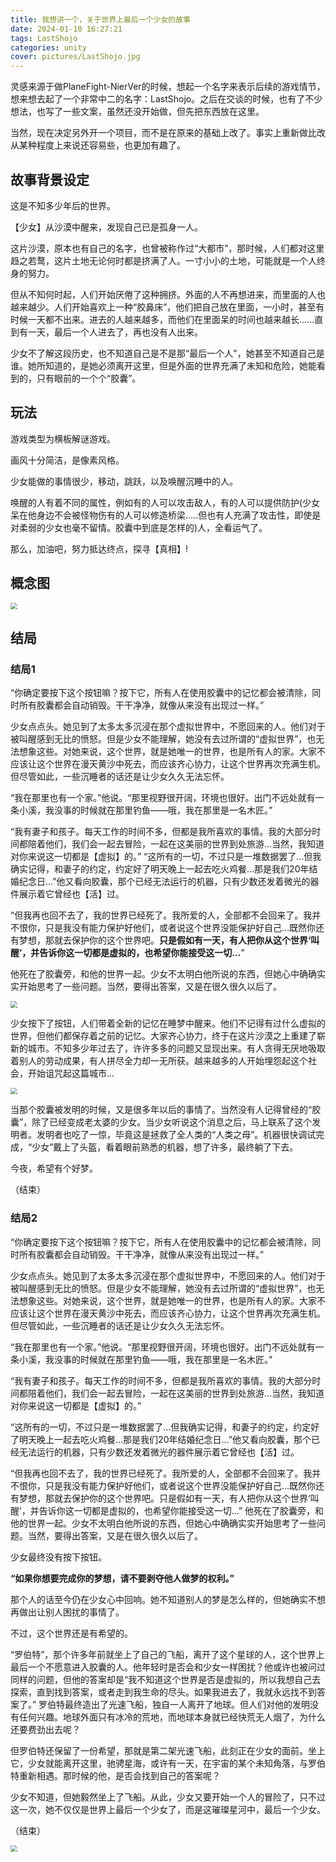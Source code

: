 ```yaml
---
title: 我想讲一个，关于世界上最后一个少女的故事
date: 2024-01-10 16:27:21
tags: LastShojo
categories: unity
cover: pictures/LastShojo.jpg
---
```


灵感来源于做PlaneFight-NierVer的时候，想起一个名字来表示后续的游戏情节，想来想去起了一个非常中二的名字：LastShojo。之后在交谈的时候，也有了不少想法，也写了一些文案，虽然还没开始做，但先把东西放在这里。

当然，现在决定另外开一个项目，而不是在原来的基础上改了。事实上重新做比改从某种程度上来说还容易些，也更加有趣了。



## 故事背景设定

这是不知多少年后的世界。

【少女】从沙漠中醒来，发现自己已是孤身一人。

这片沙漠，原本也有自己的名字，也曾被称作过“大都市”，那时候，人们都对这里趋之若鹜，这片土地无论何时都是挤满了人。一寸小小的土地，可能就是一个人终身的努力。

但从不知何时起，人们开始厌倦了这种拥挤。外面的人不再想进来，而里面的人也越来越少。人们开始喜欢上一种“胶鼻床”，他们把自己放在里面，一小时，甚至有时候一天都不出来。进去的人越来越多，而他们在里面呆的时间也越来越长......直到有一天，最后一个人进去了，再也没有人出来。

少女不了解这段历史，也不知道自己是不是那“最后一个人"，她甚至不知道自己是谁。她所知道的，是她必须离开这里，但是外面的世界充满了未知和危险，她能看到的，只有眼前的一个个“胶囊”。



## 玩法

游戏类型为横板解谜游戏。

画风十分简洁，是像素风格。

少女能做的事情很少，移动，跳跃，以及唤醒沉睡中的人。

唤醒的人有着不同的属性，例如有的人可以攻击敌人，有的人可以提供防护(少女呆在他身边不会被怪物伤有的人可以修造桥梁.....但也有人充满了攻击性，即使是对柔弱的少女也毫不留情。胶囊中到底是怎样的)人，全看运气了。

那么，加油吧，努力抵达终点，探寻【真相】!



## 概念图

<img src="我想讲一个，关于世界上最后一个少女的故事/4.png" style="zoom:67%;" />



## 结局

### 结局1

“你确定要按下这个按钮嘛？按下它，所有人在使用胶囊中的记忆都会被清除，同时所有胶囊都会自动销毁。干干净净，就像从来没有出现过一样。”

少女点点头。她见到了太多太多沉浸在那个虚拟世界中，不愿回来的人。他们对于被叫醒感到无比的愤怒。但是少女不能理解，她没有去过所谓的“虚拟世界”，也无法想象这些。对她来说，这个世界，就是她唯一的世界，也是所有人的家。大家不应该让这个世界在漫天黄沙中死去，而应该齐心协力，让这个世界再次充满生机。
但尽管如此，一些沉睡者的话还是让少女久久无法忘怀。

“我在那里也有一个家。”他说。“那里视野很开阔，环境也很好。出门不远处就有一条小溪，我没事的时候就在那里钓鱼——哦，我在那里是一名木匠。”

“我有妻子和孩子。每天工作的时间不多，但都是我所喜欢的事情。我的大部分时间都陪着他们，我们会一起去冒险，一起在这美丽的世界到处旅游…当然，我知道对你来说这一切都是【虚拟】的。”
“这所有的一切，不过只是一堆数据罢了…但我确实记得，和妻子的约定，约定好了明天晚上一起去吃火鸡餐…那是我们20年结婚纪念日…”他又看向胶囊，那个已经无法运行的机器，只有少数还发着微光的器件展示着它曾经也【活】过。

“但我再也回不去了，我的世界已经死了。我所爱的人，全部都不会回来了。我并不恨你，只是我没有能力保护好他们，或者说这个世界没能保护好自己…既然你还有梦想，那就去保护你的这个世界吧。**只是假如有一天，有人把你从这个世界‘叫醒’，并告诉你这一切都是虚拟的，也希望你能接受这一切…**”

他死在了胶囊旁，和他的世界一起。少女不太明白他所说的东西，但她心中确确实实开始思考了一些问题。当然，要得出答案，又是在很久很久以后了。

<img src="我想讲一个，关于世界上最后一个少女的故事/1.png" style="zoom:67%;" />

少女按下了按钮，人们带着全新的记忆在睡梦中醒来。他们不记得有过什么虚拟的世界，但他们都保存着之前的记忆。大家齐心协力，终于在这片沙漠之上重建了崭新的城市。不知多少年过去了，许许多多的问题又显现出来。有人贪得无厌地吸取着别人的劳动成果，有人拼尽全力却一无所获。越来越多的人开始埋怨起这个社会，开始诅咒起这篇城市…

<img src="我想讲一个，关于世界上最后一个少女的故事/2.png" style="zoom:67%;" />

当那个胶囊被发明的时候，又是很多年以后的事情了。当然没有人记得曾经的“胶囊”，除了已经变成老太婆的少女。当少女听说这个消息之后，马上联系了这个发明者。发明者也吃了一惊，毕竟这是拯救了全人类的“人类之母”。机器很快调试完成，“少女”戴上了头盔，看着眼前熟悉的机器，想了许多，最终躺了下去。

今夜，希望有个好梦。

（结束）

### 结局2

“你确定要按下这个按钮嘛？按下它，所有人在使用胶囊中的记忆都会被清除，同时所有胶囊都会自动销毁。干干净净，就像从来没有出现过一样。”

少女点点头。她见到了太多太多沉浸在那个虚拟世界中，不愿回来的人。他们对于被叫醒感到无比的愤怒。但是少女不能理解，她没有去过所谓的“虚拟世界”，也无法想象这些。对她来说，这个世界，就是她唯一的世界，也是所有人的家。大家不应该让这个世界在漫天黄沙中死去，而应该齐心协力，让这个世界再次充满生机。
但尽管如此，一些沉睡者的话还是让少女久久无法忘怀。

“我在那里也有一个家。”他说。“那里视野很开阔，环境也很好。出门不远处就有一条小溪，我没事的时候就在那里钓鱼——哦，我在那里是一名木匠。”

“我有妻子和孩子。每天工作的时间不多，但都是我所喜欢的事情。我的大部分时间都陪着他们，我们会一起去冒险，一起在这美丽的世界到处旅游…当然，我知道对你来说这一切都是【虚拟】的。”

“这所有的一切，不过只是一堆数据罢了…但我确实记得，和妻子的约定，约定好了明天晚上一起去吃火鸡餐…那是我们20年结婚纪念日…”他又看向胶囊，那个已经无法运行的机器，只有少数还发着微光的器件展示着它曾经也【活】过。

“但我再也回不去了，我的世界已经死了。我所爱的人，全部都不会回来了。我并不恨你，只是我没有能力保护好他们，或者说这个世界没能保护好自己…既然你还有梦想，那就去保护你的这个世界吧。只是假如有一天，有人把你从这个世界‘叫醒’，并告诉你这一切都是虚拟的，也希望你能接受这一切…”
他死在了胶囊旁，和他的世界一起。少女不太明白他所说的东西，但她心中确确实实开始思考了一些问题。当然，要得出答案，又是在很久很久以后了。

少女最终没有按下按钮。

**“如果你想要完成你的梦想，请不要剥夺他人做梦的权利。”**

那个人的话至今仍在少女心中回响。她不知道别人的梦是怎么样的，但她确实不想再做出让别人困扰的事情了。

不过，这个世界还是有希望的。

“罗伯特”，那个许多年前就坐上了自己的飞船，离开了这个星球的人，这个世界上最后一个不愿意进入胶囊的人。他年轻时是否会和少女一样困扰？他或许也被问过同样的问题，但他的答案却是“我不知道这个世界是否是虚拟的，所以我想自己去探索，直到找到答案，或者走到我生命的尽头。如果我进去了，我就永远找不到答案了。”
罗伯特最终造出了光速飞船，独自一人离开了地球。但人们对他的发明没有任何兴趣。地球外面只有冰冷的荒地，而地球本身就已经快荒无人烟了，为什么还要费劲出去呢？

但罗伯特还保留了一份希望，那就是第二架光速飞船，此刻正在少女的面前。坐上它，少女就能离开这里，驰骋星海，或许有一天，在宇宙的某个未知角落，与罗伯特重新相遇。那时候的他，是否会找到自己的答案呢？

少女不知道，但她毅然坐上了飞船。从此，少女又要开始一个人的冒险了，只不过这一次，她不仅仅是世界上最后一个少女了，而是这璀璨星河中，最后一个少女。

（结束）

<img src="我想讲一个，关于世界上最后一个少女的故事/3.png" style="zoom:67%;" />